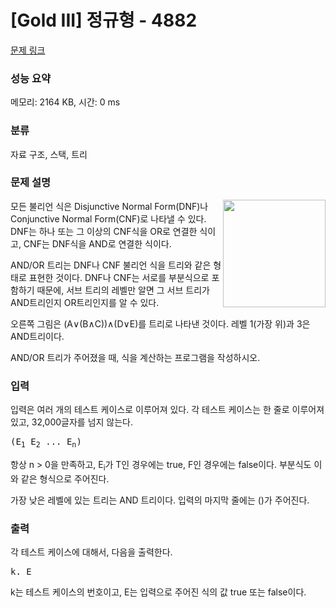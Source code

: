 # [Gold III] 정규형 - 4882 

[문제 링크](https://www.acmicpc.net/problem/4882) 

### 성능 요약

메모리: 2164 KB, 시간: 0 ms

### 분류

자료 구조, 스택, 트리

### 문제 설명

<p><img alt="" src="https://www.acmicpc.net/upload/images/andortree.png" style="float:right; height:172px; width:164px">모든 불리언 식은 Disjunctive Normal Form(DNF)나 Conjunctive Normal Form(CNF)로 나타낼 수 있다. DNF는 하나 또는 그 이상의 CNF식을 OR로 연결한 식이고, CNF는 DNF식을 AND로 연결한 식이다.</p>

<p>AND/OR 트리는 DNF나 CNF 불리언 식을 트리와 같은 형태로 표현한 것이다. DNF나 CNF는 서로를 부분식으로 포함하기 때문에, 서브 트리의 레벨만 알면 그 서브 트리가 AND트리인지 OR트리인지를 알 수 있다.</p>

<p>오른쪽 그림은 (A∨(B∧C))∧(D∨E)를 트리로 나타낸 것이다. 레벨 1(가장 위)과 3은 AND트리이다.</p>

<p>AND/OR 트리가 주어졌을 때, 식을 계산하는 프로그램을 작성하시오.</p>

### 입력 

 <p>입력은 여러 개의 테스트 케이스로 이루어져 있다. 각 테스트 케이스는 한 줄로 이루어져 있고, 32,000글자를 넘지 않는다.</p>

<pre>(E<sub>1</sub> E<sub>2</sub> ... E<sub>n</sub>)</pre>

<p>항상 n > 0을 만족하고, E<sub>i</sub>가 T인 경우에는 true, F인 경우에는 false이다. 부분식도 이와 같은 형식으로 주어진다.</p>

<p>가장 낮은 레벨에 있는 트리는 AND 트리이다. 입력의 마지막 줄에는 ()가 주어진다.</p>

### 출력 

 <p>각 테스트 케이스에 대해서, 다음을 출력한다.</p>

<pre>k. E</pre>

<p>k는 테스트 케이스의 번호이고, E는 입력으로 주어진 식의 값 true 또는 false이다.</p>

